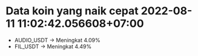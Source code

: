 # Data koin yang naik cepat 2022-08-11 11:02:42.056608+07:00

* AUDIO_USDT -> Meningkat 4.09%
* FIL_USDT -> Meningkat 4.49%
